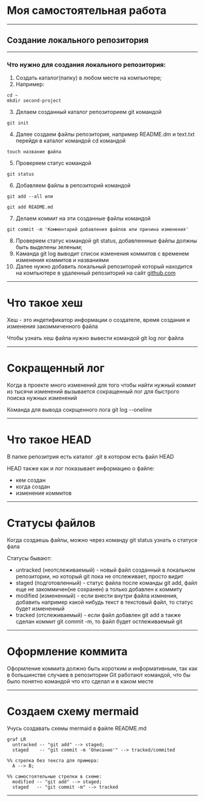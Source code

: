 # Моя самостоятельная работа #

---

## Создание локального репозитория ##

---

### Что нужно для создания локального репозитория: ###

1. Создать каталог(папку) в любом месте на компьютере;
2. Например:
```
cd ~
mkdir second-project
```
3. Делаем созданный каталог репозиторием git командой
```
git init
```
4. Далее создаем файлы репозитория, например README.dm и text.txt перейдя в каталог командой cd командой
```
touch название файла
```
5. Проверяем статус командой
```
git status
```
6. Добавляем файлы в репозиторий командой
```
git add --all или

git add README.md
```
7. Делаем коммит на эти созданные файлы командой
```
git commit -m 'Комментарий добавления файлов или причина изменения'
```
8. Проверяем статус командой git status, добавленнные файлы должны быть выделены зеленым;
9. Каманда git log выводит список изменения коммитов с временем изменения коммитов и названиями
10. Далее нужно добавить локальный репозиторий который находится на компьютере в удаленный репозиторий на сайт [github.com](github.com "Один из лучших сайтов для хранения проектов")

---

# Что такое хеш #

Хеш - это индетификатор информации о создателе, время создания и изменения закоммиченного файла

Чтобы узнать хеш файла нужно вывести командой git log лог файла

---

# Сокращенный лог #

Когда в проекте много изменений для того чтобы найти нужный коммит из тысячи изменений вызывается сокращенный лог для быстрого поиска нужных изменений

Команда для вывода сокрщенного лога git log --oneline

---

# Что такое HEAD #

В папке репозитрия есть каталог .git в котором есть файл HEAD

HEAD также как и лог показывает информацию о файле:
- кем создан
- когда создан
- изменения коммитов

---

# Статусы файлов #

Когда создаешь файлы, можно через команду git status узнать о статусе фала

Статусы бывают:
- untracked (неотслеживаемый) - новый файл созданный в локальном репозитории, но который git пока не отслеживает, просто видит
- staged (подготовленный) - статус файла после команды git add, файл еще не закоммичен(не сохранен) а только добавлен к коммиту
- modified (измененный) - если внести внутри файла измнения, добавить например какой нибудь текст в текстовый файл, то статус будет измененный
- tracked (отслеживаемый) - если файл добавлен git add а также сделан коммит git commit -m, то файл будет остлеживаемый git

---

# Оформление коммита #

Оформление коммита должно быть коротким и информативным, так как в большинстве случаев в репозитории Git работают командой, что бы было понятно командой что кто сделал и в каком месте

---

# Создаем схему mermaid #

Учусь создавать схемы mermaid в файле README.md

```mermaid
graf LR
  untracked -- "git add" --> staged;
  staged    -- "git commit -m 'Описание'" --> tracked/commited
  
%% стрелка без текста для примера:
  A --> B;

%% самостоятельные стрелки в схеме:
  modified -- "git add" --> staged;
  staged   -- "git commit -m" --> tracked
```

---






